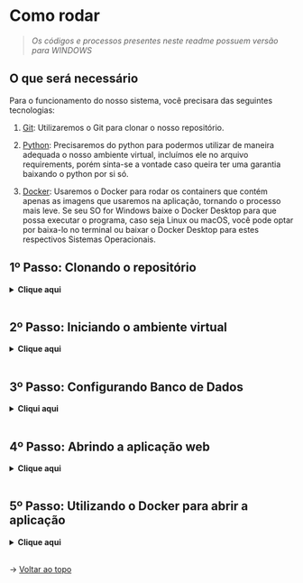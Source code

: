 # Como rodar
> _Os códigos e processos presentes neste readme possuem versão para WINDOWS_
## O que será necessário

Para o funcionamento do nosso sistema, você precisara das seguintes tecnologias:

1. [Git](https://git-scm.com/downloads): Utilizaremos o Git para clonar o nosso repositório.

2. [Python](https://www.python.org/downloads/): Precisaremos do python para podermos utilizar de maneira adequada o nosso ambiente virtual, incluímos ele no arquivo requirements, porém sinta-se a vontade caso queira ter uma garantia baixando o python por si só.

3. [Docker](https://docs.docker.com/get-docker/): Usaremos o Docker para rodar os containers que contém apenas as imagens que usaremos na aplicação, tornando o processo mais leve. Se seu SO for Windows baixe o Docker Desktop para que possa executar o programa, caso seja Linux ou macOS, você pode optar por baixa-lo no terminal ou baixar o Docker Desktop para estes respectivos Sistemas Operacionais.


## 1º Passo: Clonando o repositório

<details>
  <summary><b>Clique aqui</b></summary>

  Para clonar o projeto e utilizá-lo em seu computador, siga os seguintes passos:
  
  1. Crie uma pasta onde deseja armazenar nosso projeto, e então abra-a e clique na url da pasta, ou então utilize o atalho `Ctrl+L` para selecionar a url, como demonstrado no exemplo abaixo 👇<br> <img src="https://cdn.discordapp.com/attachments/1217604924402303037/1227225379429810258/imagem_2024-04-09_085515681.png?ex=6627a1b3&is=66152cb3&hm=28b47e4a797002509bbf01d3ee8777bf3f4ce11a03a77eeadab62122c38f1b24&">
  
  > _Obs.: Caso você esteja no LINUX, a parte de escrever "cmd" não irá funcionar, então clique com o botão direito na pasta que você criou e selecione a opção "Abrir no terminal"_

  Um prompt de comando irá se abrir, e então execute o comando abaixo:
  
  ```
  git clone https://github.com/CyberScrums/Projeto-Smart-Farming.git
  ``` 

</details>
<br>

## 2º Passo: Iniciando o ambiente virtual

<details>
  <summary><b>Clique aqui</b></summary>

  1. Após a clonagem, clique com o botão direito na pasta e selecione a opção de abrir com o Terminal, e insira os seguintes comandos :

  ```
  python -m venv venv
  venv\Scripts\activate
  pip install -r requirements.txt (lembre-se de dar primeiro "cd Projeto-Smart-Farm" e em seguida dar "cd src" para entrar na pasta e dar o comando)
  ```

  > _Caso você esteja em LINUX, digite os comandos desta maneira:_<br>
  `python3 -m venv venv`<br>
  `source venv/bin/activate`<br>
  `pip install -r requirements.txt` (lembre-se de dar "cd src" para entrar na pasta e dar o comando)

</details>
<br>

## 3º Passo: Configurando Banco de Dados

<details>
  <summary><b>Cliqui aqui</b></summary>


  1. Primeiramente, no seu MySQL Workbench selecione a opção de abrir o Script bdAPI.sql (localizado na pasta SQL dentro de "Gerador de Banco de Dados") e Execute para criar o Banco de Dados, selecionando uma figura de Trovão que é responsavel por rodar todo o script.
  2. Antes de inicializar a aplicação verifique se as credênciais de acesso, disponíveis dentro da pasta "src" no arquivo app.py, estão de acordo com as definições da sua instância MySQL.

  ```
  DB_HOST="db" #MANTER O NOME DO HOST 
  DB_USER="usuário" #NOME DO USUÁRIO PADRÃO DO MYSQL 
  DB_PASSWORD="senha" #ALTERAR PARA A SUA SENHA DO MYSQL
  DB_NAME="dadosestufa" #MANTER O NOME DO DATABASE
  ```

  3. Caso algum problema ocorra durante a inicialização do flask, ou a seguinte dependência não sejam reconhecida "mysql-connector", instale da seguinte forma:
  
  ```
  python3 -m pip install mysql-connector-python==8.4.0
  ```
  
  </details>
  <br>

## 4º Passo: Abrindo a aplicação web

<details>
  <summary><b>Clique aqui</b></summary>

  1. Ainda dentro do ambiente virtual e dentro da pasta src, execute o seguinte comando:
  ```
  flask run
  ```

  2. Por fim, entre no link que aparecerá no cmd copiando e colando ele no seu navegador de preferência, ou então simplesmente clique aqui: <a href="http://127.0.0.1:5000">http://127.0.0.1:5000</a>

  3. Após finalizar o uso do nosso site, para sair do ambiente virtual, no terminal, execute o atalho `Ctrl+C` para finalizar o serviço do Flask, e então execute o seguinte comando:
  ```
  deactivate
  ```

</details>
<br>

## 5º Passo: Utilizando o Docker para abrir a aplicação

<details>
  <summary><b>Clique aqui</b></summary>
  > _Com o Docker é possível fazer sua aplicação rodar em qualquer máquina, sendo usado apenas o Dockerfile e o Docker-compose.yml, por isso está a opção mais recomendada para seu projeto._

  1. Acesse o terminal no diretório onde se encontra os arquivos Dockerfile e Dockercompose (diretório SRC)

  2. Digite o comando para iniciar o container-docker
   ```
   docker-compose up --build
   ```
  
  3. Depois de um tempo dado para inicialização do conteiner, irá aparecer no terminal uma mensagem avisando que ele está rodando. Após isto, basta escrever na busca do seu navegador o seguinte comando
   ```
   localhost:5001/
   ```

  4. Após usar a aplicação basta fechar o container-docker executando o seguinte comando no terminal
   ```
   Ctrl + C
   ```

</details>
<br>

→ [Voltar ao topo](#topo)
